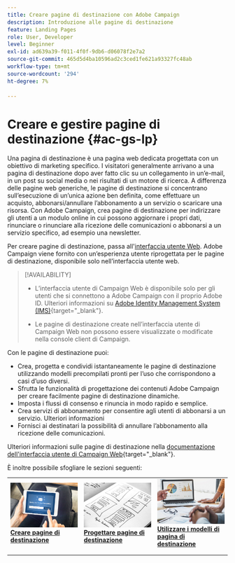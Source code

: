 ```yaml
---
title: Creare pagine di destinazione con Adobe Campaign
description: Introduzione alle pagine di destinazione
feature: Landing Pages
role: User, Developer
level: Beginner
exl-id: ad639a39-f011-4f0f-9db6-d06078f2e7a2
source-git-commit: 465d5d4ba10596ad2c3ced1fe621a93327fc48ab
workflow-type: tm+mt
source-wordcount: '294'
ht-degree: 7%

---
```


# Creare e gestire pagine di destinazione {#ac-gs-lp}

Una pagina di destinazione è una pagina web dedicata progettata con un obiettivo di marketing specifico. I visitatori generalmente arrivano a una pagina di destinazione dopo aver fatto clic su un collegamento in un’e-mail, in un post su social media o nei risultati di un motore di ricerca. A differenza delle pagine web generiche, le pagine di destinazione si concentrano sull’esecuzione di un’unica azione ben definita, come effettuare un acquisto, abbonarsi/annullare l’abbonamento a un servizio o scaricare una risorsa. Con Adobe Campaign, crea pagine di destinazione per indirizzare gli utenti a un modulo online in cui possono aggiornare i propri dati, rinunciare o rinunciare alla ricezione delle comunicazioni o abbonarsi a un servizio specifico, ad esempio una newsletter.

Per creare pagine di destinazione, passa all&#39;[interfaccia utente Web](../start/campaign-ui.md#campaign-web-user-interface-ac-web-ui). Adobe Campaign viene fornito con un’esperienza utente riprogettata per le pagine di destinazione, disponibile solo nell’interfaccia utente web.

>[!AVAILABILITY]
>
>* L’interfaccia utente di Campaign Web è disponibile solo per gli utenti che si connettono a Adobe Campaign con il proprio Adobe ID. Ulteriori informazioni su [Adobe Identity Management System (IMS)](https://helpx.adobe.com/it/enterprise/using/identity.html){target="_blank"}.
>
>* Le pagine di destinazione create nell’interfaccia utente di Campaign Web non possono essere visualizzate o modificate nella console client di Campaign.
>

Con le pagine di destinazione puoi:

* Crea, progetta e condividi istantaneamente le pagine di destinazione utilizzando modelli precompilati pronti per l’uso che corrispondono a casi d’uso diversi.
* Sfrutta le funzionalità di progettazione dei contenuti Adobe Campaign per creare facilmente pagine di destinazione dinamiche.
* Imposta i flussi di consenso e rinuncia in modo rapido e semplice.
* Crea servizi di abbonamento per consentire agli utenti di abbonarsi a un servizio. Ulteriori informazioni
* Fornisci ai destinatari la possibilità di annullare l’abbonamento alla ricezione delle comunicazioni.


Ulteriori informazioni sulle pagine di destinazione nella [documentazione dell&#39;interfaccia utente di Campaign Web](https://experienceleague.adobe.com/it/docs/campaign-web/v8/landing-pages/get-started-lp){target="_blank"}.

È inoltre possibile sfogliare le sezioni seguenti:

<table style="table-layout:fixed"><tr style="border: 0;">
<td>
<a href="https://experienceleague.adobe.com/it/docs/campaign-web/v8/landing-pages/create-lp">
<img alt="Lead" src="assets/do-not-localize/lp-subscription.jpeg">
</a>
<div><a href="https://experienceleague.adobe.com/it/docs/campaign-web/v8/landing-pages/create-lp"><strong>Creare pagine di destinazione</strong>
</div>
<p>
</td>
<td>
<a href="https://experienceleague.adobe.com/it/docs/campaign-web/v8/landing-pages/lp-content">
<img alt="Convalida" src="assets/do-not-localize//lp-design.jpg">
</a>
<div>
<a href="https://experienceleague.adobe.com/it/docs/campaign-web/v8/landing-pages/lp-content"><strong>Progettare pagine di destinazione</strong></a>
</div>
<p>
</td>
<td>
<a href="https://experienceleague.adobe.com/it/docs/campaign-web/v8/landing-pages/lp-templates">
<img alt="Convalida" src="assets/do-not-localize/lp-reporting.jpg">
</a>
<div>
<a href="https://experienceleague.adobe.com/it/docs/campaign-web/v8/landing-pages/lp-templates"><strong>Utilizzare i modelli di pagina di destinazione</strong></a>
</div>
<p>
</td>
</tr></table>
